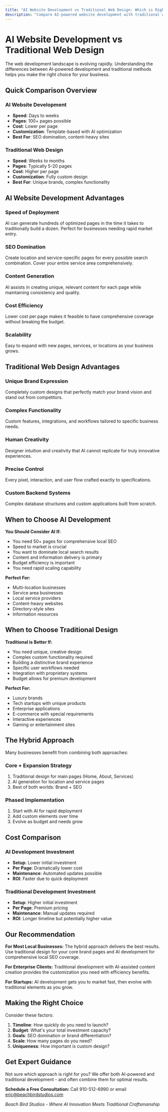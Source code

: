 ```yaml
---
title: "AI Website Development vs Traditional Web Design: Which is Right for You?"
description: "Compare AI-powered website development with traditional web design. Learn the pros, cons, costs, and which approach fits your business needs."
---
```


# AI Website Development vs Traditional Web Design

The web development landscape is evolving rapidly. Understanding the differences between AI-powered development and traditional methods helps you make the right choice for your business.

## Quick Comparison Overview

### AI Website Development
- **Speed**: Days to weeks
- **Pages**: 100+ pages possible
- **Cost**: Lower per page
- **Customization**: Template-based with AI optimization
- **Best For**: SEO domination, content-heavy sites

### Traditional Web Design
- **Speed**: Weeks to months
- **Pages**: Typically 5-20 pages
- **Cost**: Higher per page
- **Customization**: Fully custom design
- **Best For**: Unique brands, complex functionality

## AI Website Development Advantages

### Speed of Deployment
AI can generate hundreds of optimized pages in the time it takes to traditionally build a dozen. Perfect for businesses needing rapid market entry.

### SEO Domination
Create location and service-specific pages for every possible search combination. Cover your entire service area comprehensively.

### Content Generation
AI assists in creating unique, relevant content for each page while maintaining consistency and quality.

### Cost Efficiency
Lower cost per page makes it feasible to have comprehensive coverage without breaking the budget.

### Scalability
Easy to expand with new pages, services, or locations as your business grows.

## Traditional Web Design Advantages

### Unique Brand Expression
Completely custom designs that perfectly match your brand vision and stand out from competitors.

### Complex Functionality
Custom features, integrations, and workflows tailored to specific business needs.

### Human Creativity
Designer intuition and creativity that AI cannot replicate for truly innovative experiences.

### Precise Control
Every pixel, interaction, and user flow crafted exactly to specifications.

### Custom Backend Systems
Complex database structures and custom applications built from scratch.

## When to Choose AI Development

**You Should Consider AI If:**
- You need 50+ pages for comprehensive local SEO
- Speed to market is crucial
- You want to dominate local search results
- Content and information delivery is primary
- Budget efficiency is important
- You need rapid scaling capability

**Perfect For:**
- Multi-location businesses
- Service area businesses
- Local service providers
- Content-heavy websites
- Directory-style sites
- Information resources

## When to Choose Traditional Design

**Traditional is Better If:**
- You need unique, creative design
- Complex custom functionality required
- Building a distinctive brand experience
- Specific user workflows needed
- Integration with proprietary systems
- Budget allows for premium development

**Perfect For:**
- Luxury brands
- Tech startups with unique products
- Enterprise applications
- E-commerce with special requirements
- Interactive experiences
- Gaming or entertainment sites

## The Hybrid Approach

Many businesses benefit from combining both approaches:

### Core + Expansion Strategy
1. Traditional design for main pages (Home, About, Services)
2. AI generation for location and service pages
3. Best of both worlds: Brand + SEO

### Phased Implementation
1. Start with AI for rapid deployment
2. Add custom elements over time
3. Evolve as budget and needs grow

## Cost Comparison

### AI Development Investment
- **Setup**: Lower initial investment
- **Per Page**: Dramatically lower cost
- **Maintenance**: Automated updates possible
- **ROI**: Faster due to quick deployment

### Traditional Development Investment
- **Setup**: Higher initial investment
- **Per Page**: Premium pricing
- **Maintenance**: Manual updates required
- **ROI**: Longer timeline but potentially higher value

## Our Recommendation

**For Most Local Businesses:**
The hybrid approach delivers the best results. Use traditional design for your core brand pages and AI development for comprehensive local SEO coverage.

**For Enterprise Clients:**
Traditional development with AI-assisted content creation provides the customization you need with efficiency benefits.

**For Startups:**
AI development gets you to market fast, then evolve with traditional elements as you grow.

## Making the Right Choice

Consider these factors:
1. **Timeline**: How quickly do you need to launch?
2. **Budget**: What's your total investment capacity?
3. **Goals**: SEO domination or brand differentiation?
4. **Scale**: How many pages do you need?
5. **Uniqueness**: How important is custom design?

## Get Expert Guidance

Not sure which approach is right for you? We offer both AI-powered and traditional development - and often combine them for optimal results.

**Schedule a Free Consultation:**
Call 910-512-6990 or email eric@beachbirdstudios.com

*Beach Bird Studios - Where AI Innovation Meets Traditional Craftsmanship*